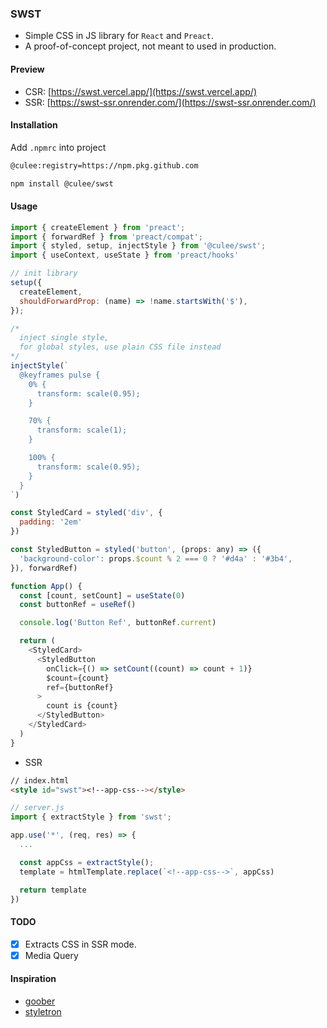 ### SWST

- Simple CSS in JS library for `React` and `Preact`.
- A proof-of-concept project, not meant to used in production.

#### Preview
- CSR: [https://swst.vercel.app/](https://swst.vercel.app/)
- SSR: [https://swst-ssr.onrender.com/](https://swst-ssr.onrender.com/)

#### Installation
Add `.npmrc` into project
```bash
@culee:registry=https://npm.pkg.github.com
```

```bash
npm install @culee/swst
```
#### Usage

```js
import { createElement } from 'preact';
import { forwardRef } from 'preact/compat';
import { styled, setup, injectStyle } from '@culee/swst';
import { useContext, useState } from 'preact/hooks'

// init library
setup({
  createElement,
  shouldForwardProp: (name) => !name.startsWith('$'),
});

/*
  inject single style,
  for global styles, use plain CSS file instead
*/
injectStyle(`
  @keyframes pulse {
    0% {
      transform: scale(0.95);
    }

    70% {
      transform: scale(1);
    }

    100% {
      transform: scale(0.95);
    }
  }
`)

const StyledCard = styled('div', {
  padding: '2em'
})

const StyledButton = styled('button', (props: any) => ({
  'background-color': props.$count % 2 === 0 ? '#d4a' : '#3b4',
}), forwardRef)

function App() {
  const [count, setCount] = useState(0)
  const buttonRef = useRef()

  console.log('Button Ref', buttonRef.current)

  return (
    <StyledCard>
      <StyledButton
        onClick={() => setCount((count) => count + 1)}
        $count={count}
        ref={buttonRef}
      >
        count is {count}
      </StyledButton>
    </StyledCard>
  )
}
```

- SSR

```html
// index.html
<style id="swst"><!--app-css--></style>
```

```js
// server.js
import { extractStyle } from 'swst';

app.use('*', (req, res) => {
  ...

  const appCss = extractStyle();
  template = htmlTemplate.replace(`<!--app-css-->`, appCss)

  return template
})
```

#### TODO
- [x] Extracts CSS in SSR mode.
- [x] Media Query

#### Inspiration
- [goober](https://goober.rocks)
- [styletron](https://styletron.org/)